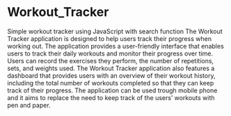 # Workout_Tracker
Simple workout tracker using JavaScript with search function
The Workout Tracker application is designed to help users track their progress when working out. The application provides a user-friendly interface that enables users to track their daily workouts and monitor their progress over time. Users can record the exercises they perform, the number of repetitions, sets, and weights used.
The Workout Tracker application also features a dashboard that provides users with an overview of their workout history, including the total number of workouts completed so that they can keep track of their progress.
The application can be used trough mobile phone and it aims to replace the need to keep track of the users’ workouts with pen and paper.
